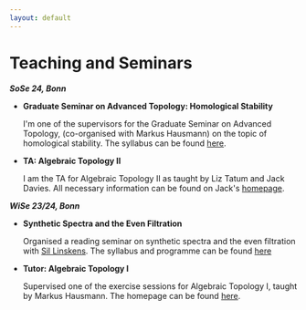 ```yaml
---
layout: default
---
```


# Teaching and Seminars

***SoSe 24, Bonn***

- **Graduate Seminar on Advanced Topology: Homological Stability**

  I'm one of the supervisors for the Graduate Seminar on Advanced Topology, (co-organised with Markus Hausmann) on the topic of homological stability. The syllabus can be found [here](https://www.math.uni-bonn.de/people/hausmann/Seminar%20Homological%20stability.pdf). 

- **TA: Algebraic Topology II**

  I am the TA for Algebraic Topology II as taught by Liz Tatum and Jack Davies. All necessary information can be found on Jack's [homepage]([https://sites.google.com/view/jackmdavies/home](https://sites.google.com/view/jackmdavies/teaching?authuser=0)).

***WiSe 23/24, Bonn***

- **Synthetic Spectra and the Even Filtration**

  Organised a reading seminar on synthetic spectra and the even filtration with [Sil Linskens](https://www.math.uni-bonn.de/people/linskens/webpage.htmpl). The syllabus and programme can be found [here](https://www.math.uni-bonn.de/people/linskens/Synthetic_syllabus.pdf
  )
- **Tutor: Algebraic Topology I**

  Supervised one of the exercise sessions for Algebraic Topology I, taught by Markus Hausmann. The homepage can be found [here](https://www.math.uni-bonn.de/people/hausmann/AlgTop1).
